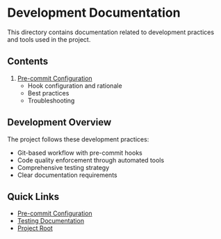 # Development Documentation

This directory contains documentation related to development practices and tools used in the project.

## Contents

1. [Pre-commit Configuration](./pre-commit.md)
   - Hook configuration and rationale
   - Best practices
   - Troubleshooting

## Development Overview

The project follows these development practices:
- Git-based workflow with pre-commit hooks
- Code quality enforcement through automated tools
- Comprehensive testing strategy
- Clear documentation requirements

## Quick Links

- [Pre-commit Configuration](../.pre-commit-config.yaml)
- [Testing Documentation](../testing/README.md)
- [Project Root](../../README.md)
